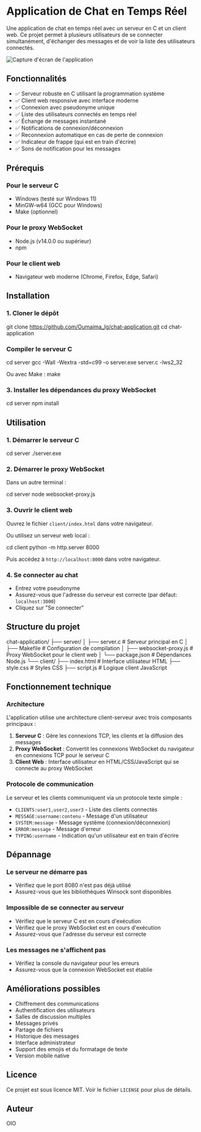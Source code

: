 
# Application de Chat en Temps Réel

Une application de chat en temps réel avec un serveur en C et un client web. Ce projet permet à plusieurs utilisateurs de se connecter simultanément, d'échanger des messages et de voir la liste des utilisateurs connectés.

![Capture d'écran de l'application](screenshots/chat-screenshot.png)

## Fonctionnalités

- ✅ Serveur robuste en C utilisant la programmation système
- ✅ Client web responsive avec interface moderne
- ✅ Connexion avec pseudonyme unique
- ✅ Liste des utilisateurs connectés en temps réel
- ✅ Échange de messages instantané
- ✅ Notifications de connexion/déconnexion
- ✅ Reconnexion automatique en cas de perte de connexion
- ✅ Indicateur de frappe (qui est en train d'écrire)
- ✅ Sons de notification pour les messages

## Prérequis

### Pour le serveur C
- Windows (testé sur Windows 11)
- MinGW-w64 (GCC pour Windows)
- Make (optionnel)

### Pour le proxy WebSocket
- Node.js (v14.0.0 ou supérieur)
- npm

### Pour le client web
- Navigateur web moderne (Chrome, Firefox, Edge, Safari)

## Installation

### 1. Cloner le dépôt
git clone https://github.com/Oumaima_lg/chat-application.git
cd chat-application


### Compiler le serveur C

cd server
gcc -Wall -Wextra -std=c99 -o server.exe server.c -lws2_32

Ou avec Make :
make


### 3. Installer les dépendances du proxy WebSocket

cd server
npm install


## Utilisation

### 1. Démarrer le serveur C

cd server
./server.exe


### 2. Démarrer le proxy WebSocket

Dans un autre terminal :

cd server
node websocket-proxy.js


### 3. Ouvrir le client web

Ouvrez le fichier `client/index.html` dans votre navigateur.

Ou utilisez un serveur web local :

cd client
python -m http.server 8000


Puis accédez à `http://localhost:8000` dans votre navigateur.

### 4. Se connecter au chat

- Entrez votre pseudonyme
- Assurez-vous que l'adresse du serveur est correcte (par défaut: `localhost:3000`)
- Cliquez sur "Se connecter"


## Structure du projet

chat-application/
├── server/
│   ├── server.c          # Serveur principal en C
│   ├── Makefile          # Configuration de compilation
│   ├── websocket-proxy.js # Proxy WebSocket pour le client web
│   └── package.json      # Dépendances Node.js
└── client/
    ├── index.html        # Interface utilisateur HTML
    ├── style.css         # Styles CSS
    ├── script.js         # Logique client JavaScript


## Fonctionnement technique

### Architecture

L'application utilise une architecture client-serveur avec trois composants principaux :

1. **Serveur C** : Gère les connexions TCP, les clients et la diffusion des messages
2. **Proxy WebSocket** : Convertit les connexions WebSocket du navigateur en connexions TCP pour le serveur C
3. **Client Web** : Interface utilisateur en HTML/CSS/JavaScript qui se connecte au proxy WebSocket


### Protocole de communication

Le serveur et les clients communiquent via un protocole texte simple :

- `CLIENTS:user1,user2,user3` - Liste des clients connectés
- `MESSAGE:username:contenu` - Message d'un utilisateur
- `SYSTEM:message` - Message système (connexion/déconnexion)
- `ERROR:message` - Message d'erreur
- `TYPING:username` - Indication qu'un utilisateur est en train d'écrire


## Dépannage

### Le serveur ne démarre pas

- Vérifiez que le port 8080 n'est pas déjà utilisé
- Assurez-vous que les bibliothèques Winsock sont disponibles


### Impossible de se connecter au serveur

- Vérifiez que le serveur C est en cours d'exécution
- Vérifiez que le proxy WebSocket est en cours d'exécution
- Assurez-vous que l'adresse du serveur est correcte


### Les messages ne s'affichent pas

- Vérifiez la console du navigateur pour les erreurs
- Assurez-vous que la connexion WebSocket est établie


## Améliorations possibles

- Chiffrement des communications
- Authentification des utilisateurs
- Salles de discussion multiples
- Messages privés
- Partage de fichiers
- Historique des messages
- Interface administrateur
- Support des emojis et du formatage de texte
- Version mobile native


## Licence

Ce projet est sous licence MIT. Voir le fichier `LICENSE` pour plus de détails.

## Auteur

OIO
